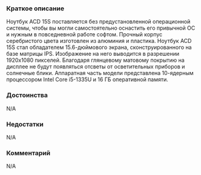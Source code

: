 ### **Краткое описание**
Ноутбук ACD 15S поставляется без предустановленной операционной системы, чтобы вы могли самостоятельно оснастить его привычной ОС и нужным в повседневной работе софтом. Прочный корпус серебристого цвета изготовлен из алюминия и пластика.  Ноутбук ACD 15S стал обладателем 15.6-дюймового экрана, сконструированного на базе матрицы IPS. Изображение на него выводится в разрешении 1920x1080 пикселей. Благодаря глянцевому матовому покрытию на дисплее не будут появляться отсветы от осветительных приборов и солнечные блики. Аппаратная часть модели представлена 10-ядерным процессором Intel Core i5-1335U и 16 ГБ оперативной памяти.

### **Достоинства**
N/A

### **Недостатки**
N/A

### **Комментарий**
N/A
